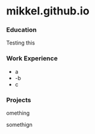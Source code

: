 # mikkel.github.io


### Education
Testing this

### Work Experience
- a
- -b
- c

### Projects
omething

somethign
